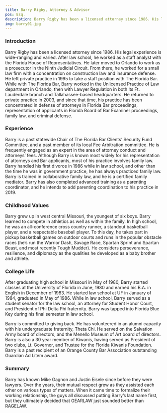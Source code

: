 ```yaml
---
title: Barry Rigby, Attorney & Advisor
pos: Esq.
description: Barry Rigby has been a licensed attorney since 1986. His legal experience is wide-ranging and varied. After law school, he worked as a staff analyst with the House of Representatives. Mr. Rigby's experience and wide-ranging skillset makes him a valuable asset to the firm.
img: barry01.jpg
---
```

### Introduction ###

Barry Rigby has been a licensed attorney since 1986.  His legal experience is wide-ranging and varied. After law school, he worked as a staff analyst with the Florida House of Representatives.  He later moved to Orlando to work as a prosecutor in the Ninth Judicial Circuit. From there, he worked for a small law firm with a concentration on construction law and insurance defense.  He left private practice in 1995 to take a staff position with The Florida Bar. While with The Florida Bar, Barry worked in the Unlicensed Practice of Law department in Orlando, then with Lawyer Regulation in both its Ft. Lauderdale branch and Tallahassee-based headquarters.  He returned to private practice in 2003, and since that time, his practice has been concentrated in defense of attorneys in Florida Bar proceedings, representation of applicants in Florida Board of Bar Examiner proceedings, family law, and criminal defense.

### Experience ###

Barry is a past statewide Chair of The Florida Bar Clients’ Security Fund Committee, and a past member of its local Fee Arbitration committee.  He is frequently engaged as an expert in the area of attorney conduct and attorneys’ fees. Although Barry is known most widely for his representation of attorneys and Bar applicants, most of his practice involves family law.  Barry handled his first divorce in 1986 while in law school, and other than the time he was in government practice, he has always practiced family law. Barry is trained in collaborative family law, and he is a certified family mediator.  Barry has also completed advanced training as a parenting coordinator, and he intends to add parenting coordination to his practice in 2019.

### Childhood Values ###

Barry grew up in west central Missouri, the youngest of six boys.  Barry learned to compete in athletics as well as within the family.  In high school, he was an all-conference cross country runner, a standout basketball player, and a respectable baseball player. To this day, he takes part in pickup basketball games on outdoor courts and runs in the popular obstacle races (he’s run the Warrior Dash, Savage Race, Spartan Sprint and Spartan Beast, and most recently Tough Mudder).  He considers perseverance, resilience, and diplomacy as the qualities he developed as a baby brother and athlete.

### College Life ###

After graduating high school in Missouri in May of 1980, Barry started classes at the University of Florida in June, 1980 and earned his B.A. in English in December of 1983.  He started law school at UF in January of 1984, graduated in May of 1986. While in law school, Barry served as a student senator for the law school, an attorney for Student Honor Court, and President of Phi Delta Phi fraternity.  Barry was tapped into Florida Blue Key during his final semester in law school.

Barry is committed to giving back.  He has volunteered in an alumni capacity with his undergraduate fraternity, Theta Chi.  He served on the Salvation Army board of directors, and the Menello Museum of Art board of directors.  Barry is also a 30 year member of Kiwanis, having served as President of two clubs, Lt. Governor, and Trustee for the Florida Kiwanis Foundation.  Barry is a past recipient of an Orange County Bar Association outstanding Guardian Ad Litem award.

### Summary ###

Barry has known Mike Gagnon and Justin Eisele since before they were lawyers.  Over the years, their mutual respect grew as they assisted each other on various types of matters.  When it came time to formalize their working relationship, the guys all discussed putting Barry’s last name first, but they ultimately decided that GEARLAW just sounded better than RAGELAW.

